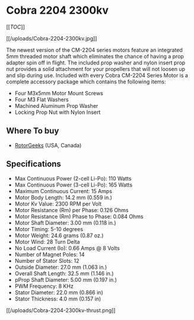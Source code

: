 # Cobra 2204 2300kv

[[_TOC_]]

[[/uploads/Cobra-2204-2300kv.jpg]]

The newest version of the CM-2204 series motors feature an integrated 5mm threaded motor shaft which eliminates the chance of having a prop adapter spin off in flight. The included prop washer and nylon insert prop nut provides a solid attachment for your propellers that will not loosen up and slip during use. Included with every Cobra CM-2204 Series Motor is a complete accessory package which contains the following items:

* Four M3x5mm Motor Mount Screws 
* Four M3 Flat Washers 
* Machined Aluminum Prop Washer 
* Locking Prop Nut with Nylon Insert

## Where To buy

* [RotorGeeks](http://rotorgeeks.com/index.php?route=product/product&product_id=74) (USA, Canada)

## Specifications

* Max Continuous Power (2-cell Li-Po): 110 Watts
* Max Continuous Power (3-cell Li-Po): 165 Watts
* Maximum Continuous Current: 15 Amps
* Motor Body Length: 14.2 mm (0.559 in.)
* Motor Kv Value: 2300 RPM per Volt
* Motor Resistance (Rm) per Phase: 0.126 Ohms
* Motor Resistance (Rm) Phase to Phase: 0.084 Ohms
* Motor Shaft Diameter: 3.00 mm (0.118 in.)
* Motor Timing: 5-10 degrees
* Motor Weight: 24.6 grams (0.87 oz.)
* Motor Wind: 28 Turn Delta
* No Load Current (Io): 0.66 Amps @ 8 Volts
* Number of Magnet Poles: 14
* Number of Stator Slots: 12
* Outside Diameter: 27.0 mm (1.063 in.)
* Overall Shaft Length: 32.5 mm (1.146 in.)
* pProp Shaft Diameter: 5.00 mm (0.197 in.)
* PWM Frequency: 8 KHz
* Stator Diameter: 22.0 mm (0.866 in)
* Stator Thickness: 4.0 mm (0.157 in)

[[/uploads/Cobra-2204-2300kv-thrust.png]]
